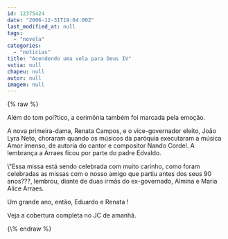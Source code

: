 ```yaml
---
id: 12375424
date: "2006-12-31T19:04:00Z"
last_modified_at: null
tags:
  - "novela"
categories:
  - "noticias"
title: "Acendendo uma vela para Deus IV"
sutia: null
chapeu: null
autor: null
imagem: null
---
```

{\% raw %}
<p><P>Além do tom pol?tico, a cerimônia também foi marcada pela emoção. </P></p>
<p><P>A nova primeira-dama, Renata Campos, e o vice-governador eleito, João Lyra Neto, choraram quando os músicos da paróquia executaram a música Amor imenso, de autoria do cantor e compositor Nando Cordel. A lembrança a Arraes ficou por parte do padre Edvaldo. </P></p>
<p><P>\"Essa missa está sendo celebrada com muito carinho, como foram celebradas as missas com o nosso amigo que partiu antes dos seus 90 anos???, lembrou, diante de duas irmãs do ex-governado, Almina e Maria Alice Arraes.</P></p>
<p><P>Um grande ano, então, Eduardo e Renata !</P></p>
<p><P>Veja a cobertura completa no JC de amanhã.</P> </p>
{\% endraw %}